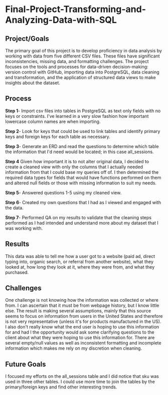 # Final-Project-Transforming-and-Analyzing-Data-with-SQL

## Project/Goals
The primary goal of this project is to develop proficiency in data analysis by working with data from five different CSV files. These files have significant inconsistencies, missing data, and formatting challenges. The project focuses on the tools and processes for data-driven decision-making: version control with GitHub, importing data into PostgreSQL, data cleaning and transformation, and the application of structured data views to make insights about the dataset.

## Process
**Step 1**- Import csv files into tables in PostgreSQL as text only fields with no keys or constraints. I've learned in a very slow fashion how important lowercase column names are when importing.  

**Step 2**- Look for keys that could be used to link tables and identify primary keys and foreign keys for each table as necessary.  

**Step 3**- Generate an ERD and read the questions to determine which table the information that I'd need would be located; in this case all_sessions. 
 
**Step 4** Given how important it is to not alter original data, I decided to create a cleaned view with only the columns that I actually needed information from that I could base my queries off of. I then determined the required data types for fields that would have functions performed on them and altered null fields or those with missing information to suit my needs.  

**Step 5**- Answered questions 1-5 using my cleaned view.  

**Step 6**- Created my own questions that I had as I viewed and engaged with the data.  

**Step 7**- Performed QA on my results to validate that the cleaning steps performed as I had intended and understand more about my dataset that I was working with. 

## Results
This data was able to tell me how a user got to a website (paid ad, direct typing into, organic search, or referral from another website), what they looked at, how long they look at it, where they were from, and what they purchased.

## Challenges 
One challenge is not knowing how the information was collected or where from. I can ascertain that it must be from webpage history, but I know little else. The result is making several assumptions, mainly that this source seems to focus on information from users in the United States and therefore is not very representative (unless it's for products manufactured in the US). I also don't really know what the end user is hoping to use this information for and had I the opportunity would ask some clarifying questions to the client about what they were hoping to use this information for. There are several empty/null values as well as inconsistent formatting and incomplete information which makes me rely on my discretion when cleaning. 

## Future Goals
I focused my efforts on the all_sessions table and I did notice that sku was used in three other tables. I could use more time to join the tables by the primary/foreign keys and find other interesting trends. 
